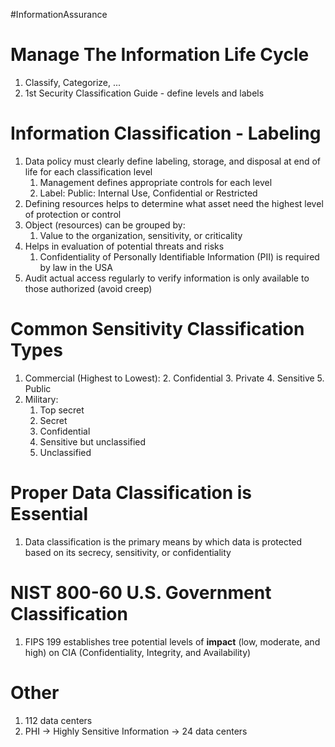 #InformationAssurance
# Manage The Information Life Cycle
1. Classify, Categorize, ...
2. 1st Security Classification Guide - define levels and labels

# Information Classification -  Labeling
1. Data policy must clearly define labeling, storage, and disposal at end of life for each classification level
	1. Management defines appropriate controls for each level
	2. Label: Public: Internal Use, Confidential or Restricted
2. Defining resources helps to determine what asset need the highest level of protection or control
3. Object (resources) can be grouped by:
	1. Value to the organization, sensitivity, or criticality
4. Helps in evaluation of potential threats and risks
	1. Confidentiality of Personally Identifiable Information (PII) is required by law in the USA
5. Audit actual access regularly to verify information is only available to those authorized (avoid creep)
# Common Sensitivity Classification Types
1. Commercial (Highest to Lowest):
	2. Confidential 
	3. Private
	4. Sensitive
	5. Public
2. Military:
	1. Top secret
	2. Secret
	3. Confidential
	4. Sensitive but unclassified
	5. Unclassified
# Proper Data Classification is Essential
1. Data classification is the primary means by which data is protected based on its secrecy, sensitivity, or confidentiality
# NIST 800-60 U.S. Government Classification
1. FIPS 199 establishes tree potential levels of **impact** (low, moderate, and high) on CIA (Confidentiality, Integrity, and Availability)
# Other
1. 112 data centers
2. PHI -> Highly Sensitive Information -> 24 data centers